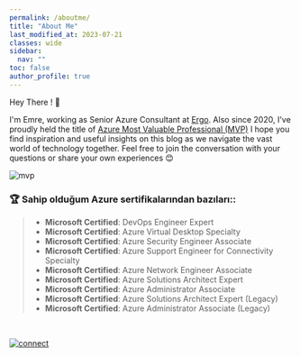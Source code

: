 ```yaml
---
permalink: /aboutme/
title: "About Me"
last_modified_at: 2023-07-21
classes: wide
sidebar:
  nav: ""
toc: false
author_profile: true
---
```


Hey There ! 👋

I'm Emre, working as Senior Azure Consultant at [Ergo](https://www.ergogroup.ie/). 
Also since 2020, I've proudly held the title of [Azure Most Valuable Professional (MVP)](https://mvp.microsoft.com/en-us/PublicProfile/5003961?fullName=Emre%20MARTIN) 
I hope you find inspiration and useful insights on this blog as we navigate the vast world of technology together. 
Feel free to join the conversation with your questions or share your own experiences 😊

![mvp](https://github.com/martin3mre/martin3mre/assets/139574902/754414db-6af7-449a-b190-78e0bc560c61)


### 🏆 Sahip olduğum Azure sertifikalarından bazıları::
>* **Microsoft Certified**: DevOps Engineer Expert
>* **Microsoft Certified**: Azure Virtual Desktop Specialty
>* **Microsoft Certified**: Azure Security Engineer Associate
>* **Microsoft Certified**: Azure Support Engineer for Connectivity Specialty
> * **Microsoft Certified**: Azure Network Engineer Associate
> * **Microsoft Certified**: Azure Solutions Architect Expert
> * **Microsoft Certified**: Azure Administrator Associate
>* **Microsoft Certified**: Azure Solutions Architect Expert (Legacy)
>* **Microsoft Certified**: Azure Administrator Associate (Legacy)

<br/>

[![connect](https://github.com/martin3mre/martin3mre/assets/139574902/dd490bfa-ce0a-4ccf-939c-efabe0c2e461)](https://www.linkedin.com/in/martinemre)






